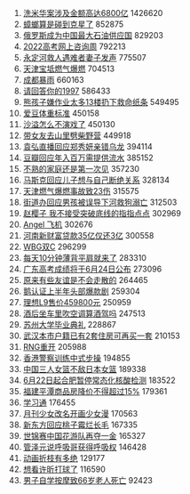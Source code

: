 1. [洗米华案涉及金额高达6800亿](https://s.weibo.com//weibo?q=%23%E6%B4%97%E7%B1%B3%E5%8D%8E%E6%A1%88%E6%B6%89%E5%8F%8A%E9%87%91%E9%A2%9D%E9%AB%98%E8%BE%BE6800%E4%BA%BF%23&Refer=top) 1426620
2. [蟑螂算是碰到克星了](https://s.weibo.com//weibo?q=%23%E8%9F%91%E8%9E%82%E7%AE%97%E6%98%AF%E7%A2%B0%E5%88%B0%E5%85%8B%E6%98%9F%E4%BA%86%23&Refer=top) 852875
3. [俄罗斯成为中国最大石油供应国](https://s.weibo.com//weibo?q=%23%E4%BF%84%E7%BD%97%E6%96%AF%E6%88%90%E4%B8%BA%E4%B8%AD%E5%9B%BD%E6%9C%80%E5%A4%A7%E7%9F%B3%E6%B2%B9%E4%BE%9B%E5%BA%94%E5%9B%BD%23&Refer=top) 829203
4. [2022高考网上咨询周](https://s.weibo.com//weibo?q=%232022%E9%AB%98%E8%80%83%E7%BD%91%E4%B8%8A%E5%92%A8%E8%AF%A2%E5%91%A8%23&Refer=top) 792213
5. [永定河救人遇难者妻子发声](https://s.weibo.com//weibo?q=%23%E6%B0%B8%E5%AE%9A%E6%B2%B3%E6%95%91%E4%BA%BA%E9%81%87%E9%9A%BE%E8%80%85%E5%A6%BB%E5%AD%90%E5%8F%91%E5%A3%B0%23&Refer=top) 775507
6. [天津宝坻燃气爆燃](https://s.weibo.com//weibo?q=%23%E5%A4%A9%E6%B4%A5%E5%AE%9D%E5%9D%BB%E7%87%83%E6%B0%94%E7%88%86%E7%87%83%23&Refer=top) 704513
7. [成都暴雨](https://s.weibo.com//weibo?q=%23%E6%88%90%E9%83%BD%E6%9A%B4%E9%9B%A8%23&Refer=top) 660163
8. [请回答你的1997](https://s.weibo.com//weibo?q=%23%E8%AF%B7%E5%9B%9E%E7%AD%94%E4%BD%A0%E7%9A%841997%23&Refer=top) 586433
9. [熊孩子嫌作业太多13楼扔下救命纸条](https://s.weibo.com//weibo?q=%23%E7%86%8A%E5%AD%A9%E5%AD%90%E5%AB%8C%E4%BD%9C%E4%B8%9A%E5%A4%AA%E5%A4%9A13%E6%A5%BC%E6%89%94%E4%B8%8B%E6%95%91%E5%91%BD%E7%BA%B8%E6%9D%A1%23&Refer=top) 549495
10. [爱豆体重标准](https://s.weibo.com//weibo?q=%23%E7%88%B1%E8%B1%86%E4%BD%93%E9%87%8D%E6%A0%87%E5%87%86%23&Refer=top) 450158
11. [沙溢怎么不演戏了](https://s.weibo.com//weibo?q=%23%E6%B2%99%E6%BA%A2%E6%80%8E%E4%B9%88%E4%B8%8D%E6%BC%94%E6%88%8F%E4%BA%86%23&Refer=top) 450130
12. [带女友去山里劈柴野营](https://s.weibo.com//weibo?q=%23%E5%B8%A6%E5%A5%B3%E5%8F%8B%E5%8E%BB%E5%B1%B1%E9%87%8C%E5%8A%88%E6%9F%B4%E9%87%8E%E8%90%A5%23&Refer=top) 449918
13. [袁弘直播回应郑秀妍亲错乌龙](https://s.weibo.com//weibo?q=%23%E8%A2%81%E5%BC%98%E7%9B%B4%E6%92%AD%E5%9B%9E%E5%BA%94%E9%83%91%E7%A7%80%E5%A6%8D%E4%BA%B2%E9%94%99%E4%B9%8C%E9%BE%99%23&Refer=top) 394114
14. [豆瓣回应年入百万需提供流水](https://s.weibo.com//weibo?q=%23%E8%B1%86%E7%93%A3%E5%9B%9E%E5%BA%94%E5%B9%B4%E5%85%A5%E7%99%BE%E4%B8%87%E9%9C%80%E6%8F%90%E4%BE%9B%E6%B5%81%E6%B0%B4%23&Refer=top) 385152
15. [不熟的家庭还是第一次见](https://s.weibo.com//weibo?q=%23%E4%B8%8D%E7%86%9F%E7%9A%84%E5%AE%B6%E5%BA%AD%E8%BF%98%E6%98%AF%E7%AC%AC%E4%B8%80%E6%AC%A1%E8%A7%81%23&Refer=top) 357230
16. [马斯克回应儿子想与自己断绝关系](https://s.weibo.com//weibo?q=%23%E9%A9%AC%E6%96%AF%E5%85%8B%E5%9B%9E%E5%BA%94%E5%84%BF%E5%AD%90%E6%83%B3%E4%B8%8E%E8%87%AA%E5%B7%B1%E6%96%AD%E7%BB%9D%E5%85%B3%E7%B3%BB%23&Refer=top) 328134
17. [天津燃气爆燃事故致23伤](https://s.weibo.com//weibo?q=%23%E5%A4%A9%E6%B4%A5%E7%87%83%E6%B0%94%E7%88%86%E7%87%83%E4%BA%8B%E6%95%85%E8%87%B423%E4%BC%A4%23&Refer=top) 315575
18. [街道办回应男孩被误导下河救狗溺亡](https://s.weibo.com//weibo?q=%23%E8%A1%97%E9%81%93%E5%8A%9E%E5%9B%9E%E5%BA%94%E7%94%B7%E5%AD%A9%E8%A2%AB%E8%AF%AF%E5%AF%BC%E4%B8%8B%E6%B2%B3%E6%95%91%E7%8B%97%E6%BA%BA%E4%BA%A1%23&Refer=top) 312503
19. [赵樱子 我不接受突破底线的指指点点](https://s.weibo.com//weibo?q=%E8%B5%B5%E6%A8%B1%E5%AD%90%20%E6%88%91%E4%B8%8D%E6%8E%A5%E5%8F%97%E7%AA%81%E7%A0%B4%E5%BA%95%E7%BA%BF%E7%9A%84%E6%8C%87%E6%8C%87%E7%82%B9%E7%82%B9&Refer=top) 302969
20. [Angel 飞机](https://s.weibo.com//weibo?q=Angel%20%E9%A3%9E%E6%9C%BA&Refer=top) 302676
21. [河南新财富贷款35亿仅还3亿](https://s.weibo.com//weibo?q=%23%E6%B2%B3%E5%8D%97%E6%96%B0%E8%B4%A2%E5%AF%8C%E8%B4%B7%E6%AC%BE35%E4%BA%BF%E4%BB%85%E8%BF%983%E4%BA%BF%23&Refer=top) 300558
22. [WBG双C](https://s.weibo.com//weibo?q=WBG%E5%8F%8CC&Refer=top) 296299
23. [每天10分钟薄背平肩就来了](https://s.weibo.com//weibo?q=%23%E6%AF%8F%E5%A4%A910%E5%88%86%E9%92%9F%E8%96%84%E8%83%8C%E5%B9%B3%E8%82%A9%E5%B0%B1%E6%9D%A5%E4%BA%86%23&Refer=top) 283310
24. [广东高考成绩将于6月24日公布](https://s.weibo.com//weibo?q=%23%E5%B9%BF%E4%B8%9C%E9%AB%98%E8%80%83%E6%88%90%E7%BB%A9%E5%B0%86%E4%BA%8E6%E6%9C%8824%E6%97%A5%E5%85%AC%E5%B8%83%23&Refer=top) 273096
25. [原来有些友谊是不会走散的](https://s.weibo.com//weibo?q=%23%E5%8E%9F%E6%9D%A5%E6%9C%89%E4%BA%9B%E5%8F%8B%E8%B0%8A%E6%98%AF%E4%B8%8D%E4%BC%9A%E8%B5%B0%E6%95%A3%E7%9A%84%23&Refer=top) 264465
26. [鹅认证上半年头部爆款剧](https://s.weibo.com//weibo?q=%23%E9%B9%85%E8%AE%A4%E8%AF%81%E4%B8%8A%E5%8D%8A%E5%B9%B4%E5%A4%B4%E9%83%A8%E7%88%86%E6%AC%BE%E5%89%A7%23&Refer=top) 259304
27. [理想L9售价459800元](https://s.weibo.com//weibo?q=%23%E7%90%86%E6%83%B3L9%E5%94%AE%E4%BB%B7459800%E5%85%83%23&Refer=top) 250959
28. [酒后坐车里吹空调算酒驾吗](https://s.weibo.com//weibo?q=%23%E9%85%92%E5%90%8E%E5%9D%90%E8%BD%A6%E9%87%8C%E5%90%B9%E7%A9%BA%E8%B0%83%E7%AE%97%E9%85%92%E9%A9%BE%E5%90%97%23&Refer=top) 247513
29. [苏州大学毕业典礼](https://s.weibo.com//weibo?q=%23%E8%8B%8F%E5%B7%9E%E5%A4%A7%E5%AD%A6%E6%AF%95%E4%B8%9A%E5%85%B8%E7%A4%BC%23&Refer=top) 228867
30. [武汉本市户籍已有2套住房可再买一套](https://s.weibo.com//weibo?q=%23%E6%AD%A6%E6%B1%89%E6%9C%AC%E5%B8%82%E6%88%B7%E7%B1%8D%E5%B7%B2%E6%9C%892%E5%A5%97%E4%BD%8F%E6%88%BF%E5%8F%AF%E5%86%8D%E4%B9%B0%E4%B8%80%E5%A5%97%23&Refer=top) 210153
31. [RNG重开](https://s.weibo.com//weibo?q=%23RNG%E9%87%8D%E5%BC%80%23&Refer=top) 205988
32. [香港警察训练中式步操](https://s.weibo.com//weibo?q=%23%E9%A6%99%E6%B8%AF%E8%AD%A6%E5%AF%9F%E8%AE%AD%E7%BB%83%E4%B8%AD%E5%BC%8F%E6%AD%A5%E6%93%8D%23&Refer=top) 194855
33. [中国三人女篮不敌日本女篮](https://s.weibo.com//weibo?q=%23%E4%B8%AD%E5%9B%BD%E4%B8%89%E4%BA%BA%E5%A5%B3%E7%AF%AE%E4%B8%8D%E6%95%8C%E6%97%A5%E6%9C%AC%E5%A5%B3%E7%AF%AE%23&Refer=top) 189338
34. [6月22日起合肥暂停常态化核酸检测](https://s.weibo.com//weibo?q=%236%E6%9C%8822%E6%97%A5%E8%B5%B7%E5%90%88%E8%82%A5%E6%9A%82%E5%81%9C%E5%B8%B8%E6%80%81%E5%8C%96%E6%A0%B8%E9%85%B8%E6%A3%80%E6%B5%8B%23&Refer=top) 183522
35. [福建平潭商品房降价不得超过15%](https://s.weibo.com//weibo?q=%23%E7%A6%8F%E5%BB%BA%E5%B9%B3%E6%BD%AD%E5%95%86%E5%93%81%E6%88%BF%E9%99%8D%E4%BB%B7%E4%B8%8D%E5%BE%97%E8%B6%85%E8%BF%8715%25%23&Refer=top) 179361
36. [学习通](https://s.weibo.com//weibo?q=%E5%AD%A6%E4%B9%A0%E9%80%9A&Refer=top) 176455
37. [月刊少女改名开画少女漫](https://s.weibo.com//weibo?q=%23%E6%9C%88%E5%88%8A%E5%B0%91%E5%A5%B3%E6%94%B9%E5%90%8D%E5%BC%80%E7%94%BB%E5%B0%91%E5%A5%B3%E6%BC%AB%23&Refer=top) 170563
38. [新东方回应桃子霉烂长毛](https://s.weibo.com//weibo?q=%23%E6%96%B0%E4%B8%9C%E6%96%B9%E5%9B%9E%E5%BA%94%E6%A1%83%E5%AD%90%E9%9C%89%E7%83%82%E9%95%BF%E6%AF%9B%23&Refer=top) 167335
39. [世锦赛中国花游队再夺一金](https://s.weibo.com//weibo?q=%23%E4%B8%96%E9%94%A6%E8%B5%9B%E4%B8%AD%E5%9B%BD%E8%8A%B1%E6%B8%B8%E9%98%9F%E5%86%8D%E5%A4%BA%E4%B8%80%E9%87%91%23&Refer=top) 165327
40. [管泽元说呼吸哥获得呼吸权](https://s.weibo.com//weibo?q=%23%E7%AE%A1%E6%B3%BD%E5%85%83%E8%AF%B4%E5%91%BC%E5%90%B8%E5%93%A5%E8%8E%B7%E5%BE%97%E5%91%BC%E5%90%B8%E6%9D%83%23&Refer=top) 146428
41. [动画折枝有多绝](https://s.weibo.com//weibo?q=%23%E5%8A%A8%E7%94%BB%E6%8A%98%E6%9E%9D%E6%9C%89%E5%A4%9A%E7%BB%9D%23&Refer=top) 129177
42. [想看许昕打球了](https://s.weibo.com//weibo?q=%23%E6%83%B3%E7%9C%8B%E8%AE%B8%E6%98%95%E6%89%93%E7%90%83%E4%BA%86%23&Refer=top) 116590
43. [男子自学按摩致66岁老人死亡](https://s.weibo.com//weibo?q=%23%E7%94%B7%E5%AD%90%E8%87%AA%E5%AD%A6%E6%8C%89%E6%91%A9%E8%87%B466%E5%B2%81%E8%80%81%E4%BA%BA%E6%AD%BB%E4%BA%A1%23&Refer=top) 92423
